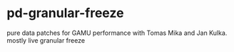 # pd-granular-freeze
pure data patches for GAMU performance with Tomas Mika and Jan Kulka. mostly live granular freeze
